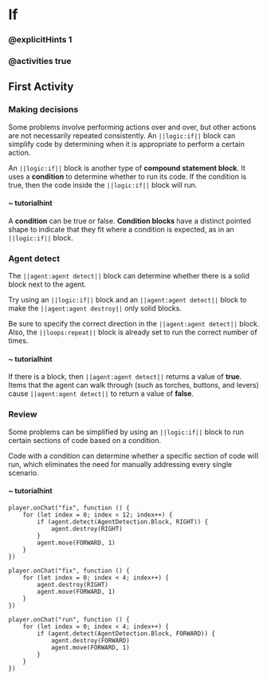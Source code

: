 # If

### @explicitHints 1

### @activities true

## First Activity

### Making decisions

Some problems involve performing actions over and over, but other actions are not necessarily repeated consistently.  An ``||logic:if||`` block can simplify code by determining when it is appropriate to perform a certain action.

An ``||logic:if||`` block is another type of **compound statement block**.  It uses a **condition** to determine whether to run its code.  If the condition is true, then the code inside the ``||logic:if||`` block will run.

#### ~ tutorialhint

A **condition** can be true or false.  **Condition blocks** have a distinct pointed shape to indicate that they fit where a condition is expected, as in an ``||logic:if||`` block.

### Agent detect

The ``||agent:agent detect||`` block can determine whether there is a solid block next to the agent.

Try using an ``||logic:if||`` block and an ``||agent:agent detect||`` block to make the ``||agent:agent destroy||`` only solid blocks.

Be sure to specify the correct direction in the ``||agent:agent detect||`` block. Also, the ``||loops:repeat||`` block is already set to run the correct number of times.

#### ~ tutorialhint

If there is a block, then ``||agent:agent detect||`` returns a value of **true**.  Items that the agent can walk through (such as torches, buttons, and levers) cause ``||agent:agent detect||`` to return a value of **false**.

### Review

Some problems can be simplified by using an ``||logic:if||`` block to run certain sections of code based on a condition.

Code with a condition can determine whether a specific section of code will run, which eliminates the need for manually addressing every single scenario.

#### ~ tutorialhint

```blocks
player.onChat("fix", function () {
    for (let index = 0; index < 12; index++) {
        if (agent.detect(AgentDetection.Block, RIGHT)) {
            agent.destroy(RIGHT)
        }
        agent.move(FORWARD, 1)
    }
})
```

```template
player.onChat("fix", function () {
    for (let index = 0; index < 4; index++) {
        agent.destroy(RIGHT)
        agent.move(FORWARD, 1)
    }
})
```

```ghost
player.onChat("run", function () {
    for (let index = 0; index < 4; index++) {
        if (agent.detect(AgentDetection.Block, FORWARD)) {
            agent.destroy(FORWARD)
            agent.move(FORWARD, 1)
        }
    }
})
```
